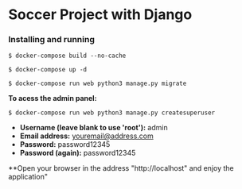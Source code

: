 # Soccer Project with Django #

### Installing and running ###

`$ docker-compose build --no-cache`

`$ docker-compose up -d`

`$ docker-compose run web python3 manage.py migrate`

**To acess the admin panel:**

`$ docker-compose run web python3 manage.py createsuperuser`

* **Username (leave blank to use 'root'):** admin
* **Email address:** youremail@address.com
* **Password:** password12345
* **Password (again):** password12345

**Open your browser in the address "http://localhost" and enjoy the application"
